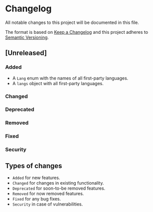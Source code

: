 # Changelog

All notable changes to this project will be documented in this file.

The format is based on [Keep a Changelog](https://keepachangelog.com) and this project adheres to [Semantic Versioning](https://semver.org).

## [Unreleased]

### Added

- A `Lang` enum with the names of all first-party languages.
- A `langs` object with all first-party languages.

### Changed

### Deprecated

### Removed

### Fixed

### Security

## Types of changes

- `Added` for new features.
- `Changed` for changes in existing functionality.
- `Deprecated` for soon-to-be removed features.
- `Removed` for now removed features.
- `Fixed` for any bug fixes.
- `Security` in case of vulnerabilities.
